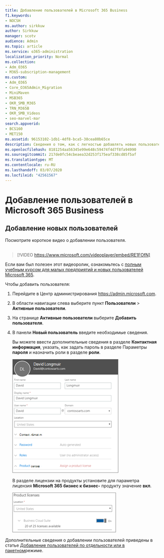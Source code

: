 ```yaml
---
title: Добавление пользователей в Microsoft 365 Business
f1.keywords:
- NOCSH
ms.author: sirkkuw
author: Sirkkuw
manager: scotv
audience: Admin
ms.topic: article
ms.service: o365-administration
localization_priority: Normal
ms.collection:
- Adm_O365
- M365-subscription-management
ms.custom:
- Adm_O365
- Core_O365Admin_Migration
- MiniMaven
- MSB365
- OKR_SMB_M365
- TRN_M365B
- OKR_SMB_Videos
- seo-marvel-mar
search.appverid:
- BCS160
- MET150
ms.assetid: 96153102-1db1-4df8-bca5-38cea80b65ce
description: Сведения о том, как с легкостью добавлять новых пользователей, защищать их устройства и назначать роли в Microsoft 365 Business.
ms.openlocfilehash: 8181254aa56345e99e648c59474f4d7f8fa94990
ms.sourcegitcommit: 217de0fc54cbeaea32d253f175eaf338cd85f5af
ms.translationtype: MT
ms.contentlocale: ru-RU
ms.lasthandoff: 03/07/2020
ms.locfileid: "42561567"
---
```

# <a name="add-more-users-to-microsoft-365-business"></a>Добавление пользователей в Microsoft 365 Business

## <a name="add-new-users"></a>Добавление новых пользователей

Посмотрите короткое видео о добавлении пользователя. <br><br>

> [!VIDEO https://www.microsoft.com/videoplayer/embed/RE1FOfN] 

Если вам был полезен этот видеоролик, ознакомьтесь с [полным учебным курсом для малых предприятий и новых пользователей Microsoft 365](https://support.office.com/article/6ab4bbcd-79cf-4000-a0bd-d42ce4d12816).

Чтобы добавить пользователя:

1. Перейдите в Центр администрирования <a href="https://go.microsoft.com/fwlink/p/?linkid=837890" target="_blank">https://admin.microsoft.com</a>. 
2. В области навигации слева выберите пункт **Пользователи** \> **Активные пользователи**.
3. На странице **Активные пользователи** выберите **Добавить пользователя**.
4. В панели **Новый пользователь** введите необходимые сведения. 
  
    Вы можете ввести дополнительные сведения в разделе **Контактная информация**, указать, как задать пароль в разделе Параметры **пароля** и назначить роли в разделе **роли**.
      
    ![Enter user information in the New user card](../media/f04d39ca-48be-4868-8330-8552a4754c8b.png)
      
    В разделе лицензии на продукты установите для параметра лицензия **Microsoft 365 бизнес к бизнес-** продукту значение **вкл**.
      
    ![Set the license setting to On position](../media/7404f7f7-93bc-44a3-9ffb-4208b5b17402.png)
  
Дополнительные сведения о добавлении пользователей приведены в статье [Добавление пользователей по отдельности или в пакетном](https://docs.microsoft.com/office365/admin/add-users/add-users)режиме.
  
